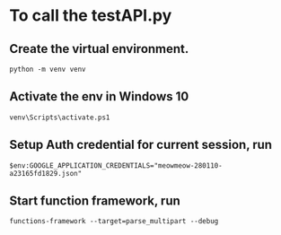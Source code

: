 # To call the testAPI.py
## Create the virtual environment.
```
python -m venv venv
```
## Activate the env in Windows 10
```
venv\Scripts\activate.ps1
```
## Setup Auth credential for current session, run
```
$env:GOOGLE_APPLICATION_CREDENTIALS="meowmeow-280110-a23165fd1829.json"
```
## Start function framework, run
```
functions-framework --target=parse_multipart --debug
```